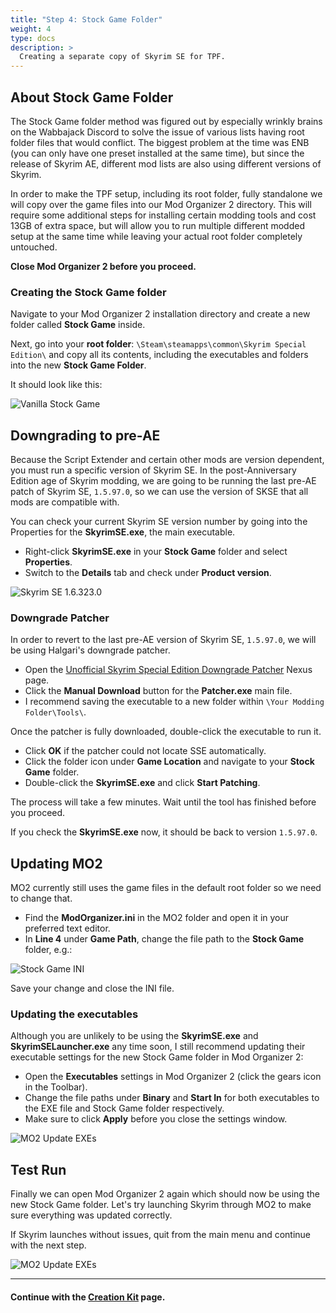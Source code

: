 ```yaml
---
title: "Step 4: Stock Game Folder"
weight: 4
type: docs
description: >
  Creating a separate copy of Skyrim SE for TPF.
---
```


## About Stock Game Folder

The Stock Game folder method was figured out by especially wrinkly brains on the Wabbajack Discord to solve the issue of various lists having root folder files that would conflict. The biggest problem at the time was ENB (you can only have one preset installed at the same time), but since the release of Skyrim AE, different mod lists are also using different versions of Skyrim.

In order to make the TPF setup, including its root folder, fully standalone we will copy over the game files into our Mod Organizer 2 directory. This will require some additional steps for installing certain modding tools and cost 13GB of extra space, but will allow you to run multiple different modded setup at the same time while leaving your actual root folder completely untouched.

**Close Mod Organizer 2 before you proceed.**

### Creating the Stock Game folder

Navigate to your Mod Organizer 2 installation directory and create a new folder called **Stock Game** inside.

Next, go into your **root folder**: `\Steam\steamapps\common\Skyrim Special Edition\` and copy all its contents, including the executables and folders into the new **Stock Game Folder**.

It should look like this:

![Vanilla Stock Game](/Pictures/tpf/initial-setup/vanilla-stock-game.png)

## Downgrading to pre-AE

Because the Script Extender and certain other mods are version dependent, you must run a specific version of Skyrim SE. In the post-Anniversary Edition age of Skyrim modding, we are going to be running the last pre-AE patch of Skyrim SE, `1.5.97.0`, so we can use the version of SKSE that all mods are compatible with.

You can check your current Skyrim SE version number by going into the Properties for the **SkyrimSE.exe**, the main executable.

- Right-click **SkyrimSE.exe** in your **Stock Game** folder and select **Properties**.
- Switch to the **Details** tab and check under **Product version**.

![Skyrim SE 1.6.323.0](/Pictures/tpf/initial-setup/skyrim-se-1-6-323-0.png)

### Downgrade Patcher

In order to revert to the last pre-AE version of Skyrim SE, `1.5.97.0`, we will be using Halgari's downgrade patcher.

- Open the [Unofficial Skyrim Special Edition Downgrade Patcher](https://www.nexusmods.com/skyrimspecialedition/mods/57618?tab=files) Nexus page.
- Click the **Manual Download** button for the **Patcher.exe** main file.
- I recommend saving the executable to a new folder within `\Your Modding Folder\Tools\`.

Once the patcher is fully downloaded, double-click the executable to run it.

- Click **OK** if the patcher could not locate SSE automatically.
- Click the folder icon under **Game Location** and navigate to your **Stock Game** folder.
- Double-click the **SkyrimSE.exe** and click **Start Patching**.

The process will take a few minutes. Wait until the tool has finished before you proceed.

If you check the **SkyrimSE.exe** now, it should be back to version `1.5.97.0`.

## Updating MO2

MO2 currently still uses the game files in the default root folder so we need to change that.

- Find the **ModOrganizer.ini** in the MO2 folder and open it in your preferred text editor.
- In **Line 4** under **Game Path**, change the file path to the **Stock Game** folder, e.g.:

![Stock Game INI](/Pictures/tpf/initial-setup/stock-game-ini.png)

Save your change and close the INI file.

### Updating the executables

Although you are unlikely to be using the **SkyrimSE.exe** and **SkyrimSELauncher.exe** any time soon, I still recommend updating their executable settings for the new Stock Game folder in Mod Organizer 2:

- Open the **Executables** settings in Mod Organizer 2 (click the gears icon in the Toolbar).
- Change the file paths under **Binary** and **Start In** for both executables to the EXE file and Stock Game folder respectively.
- Make sure to click **Apply** before you close the settings window.

![MO2 Update EXEs](/Pictures/tpf/initial-setup/mo2-update-exes.png)

## Test Run

Finally we can open Mod Organizer 2 again which should now be using the new Stock Game folder. Let's try launching Skyrim through MO2 to make sure everything was updated correctly.

If Skyrim launches without issues, quit from the main menu and continue with the next step.

![MO2 Update EXEs](/Pictures/tpf/initial-setup/mo2-launch-skyrim.png)

---

#### Continue with the [Creation Kit](/tpf/initial-setup/step-5/) page.
